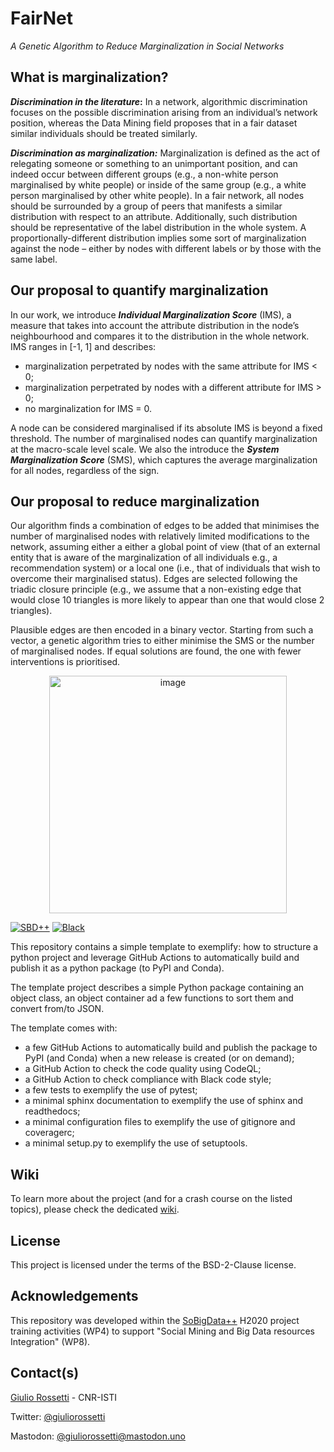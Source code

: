 # FairNet
_A Genetic Algorithm to Reduce Marginalization in Social Networks_

## What is marginalization?
**_Discrimination in the literature_:** In a network, algorithmic discrimination focuses on the possible discrimination arising from an individual’s network position, whereas the Data Mining field proposes that in a fair dataset similar individuals should be treated similarly.

**_Discrimination as marginalization:_** Marginalization is defined as the act of relegating someone or something to an unimportant position, and can indeed occur between different groups (e.g.,  a non-white person marginalised by white people) or inside of the same group (e.g., a white person marginalised by other white people). In a fair network, all nodes should be surrounded by a group of peers that manifests a similar distribution with respect to an attribute. Additionally, such distribution should be representative of the label distribution in the whole system. A proportionally-different distribution implies some sort of marginalization against the node – either by nodes with different labels or by those with the same label. 

## Our proposal to quantify marginalization

In our work, we introduce _**Individual Marginalization Score**_ (IMS), a measure that takes into account the attribute distribution in the node’s neighbourhood and compares it to the distribution in the whole network. IMS ranges in [-1, 1] and describes:
- marginalization perpetrated by nodes with the same attribute for IMS < 0;
- marginalization perpetrated by nodes with a different attribute for IMS > 0;
- no marginalization for IMS = 0. 

A node can be considered marginalised if its absolute IMS is beyond a fixed threshold. The number of marginalised nodes can quantify marginalization at the macro-scale level scale. We also the introduce the _**System Marginalization Score**_ (SMS), which captures the average marginalization for all nodes, regardless of the sign.

## Our proposal to reduce marginalization

Our algorithm finds a combination of edges to be added that minimises the number of marginalised nodes with relatively limited modifications to the network, assuming either a either a global point of view (that of an external entity that is aware of the marginalization of all individuals e.g., a recommendation system) or a local one (i.e., that of individuals that wish to overcome their marginalised status). Edges are selected following the triadic closure principle (e.g., we assume that a non-existing edge that would close 10 triangles is more likely to appear than one that would close 2 triangles).

Plausible edges are then encoded in a binary vector. Starting from such a vector, a genetic algorithm tries to either minimise the SMS or the number of marginalised nodes. If equal solutions are found, the one with fewer interventions is prioritised.

<p align="center">
<img width="380" alt="image" src="https://github.com/andreafailla/fairnet/assets/80719913/25866589-de75-4fed-8714-3ad158c3d7cd">
</p>





[![SBD++](https://img.shields.io/badge/Available%20on-SoBigData%2B%2B-green)](https://sobigdata.d4science.org/group/sobigdata-gateway/explore?siteId=20371853)
[![Black](https://img.shields.io/badge/code%20style-black-000000.svg)](https://github.com/psf/black)

This repository contains a simple template to exemplify: how to structure a python project and leverage GitHub Actions to automatically build and publish it as a python package (to PyPI and Conda).

The template project describes a simple Python package containing an object class, an object container ad a few functions to sort them and convert from/to JSON.

The template comes with:
- a few GitHub Actions to automatically build and publish the package to PyPI (and Conda) when a new release is created (or on demand);
- a GitHub Action to check the code quality using CodeQL;
- a GitHub Action to check compliance with Black code style;
- a few tests to exemplify the use of pytest;
- a minimal sphinx documentation to exemplify the use of sphinx and readthedocs;
- a minimal configuration files to exemplify the use of gitignore and coveragerc;
- a minimal setup.py to exemplify the use of setuptools.

## Wiki
To learn more about the project (and for a crash course on the listed topics), please check the dedicated [wiki](https://github.com/GiulioRossetti/Python-Project-Template/wiki).

## License
This project is licensed under the terms of the BSD-2-Clause license.

## Acknowledgements
This repository was developed within the [SoBigData++](https://sobigdata.d4science.org/group/sobigdata-gateway/explore?siteId=20371853) H2020 project training activities (WP4) to support "Social Mining and Big Data resources Integration" (WP8).

## Contact(s)
[Giulio Rossetti](mailto:giulio.rossetti@gmail.com) - CNR-ISTI 

Twitter: [@giuliorossetti](https://twitter.com/GiulioRossetti)

Mastodon: [@giuliorossetti@mastodon.uno](https://mastodon.uno/@giuliorossetti)

